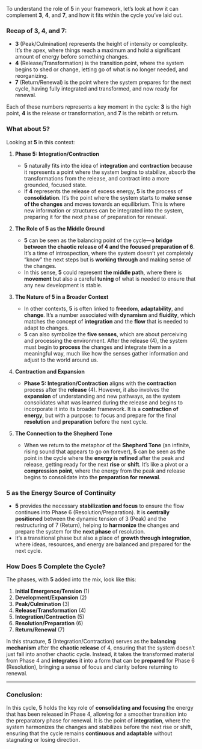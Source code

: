 To understand the role of **5** in your framework, let’s look at how it can complement **3**, **4**, and **7**, and how it fits within the cycle you’ve laid out.

### Recap of 3, 4, and 7:

- **3** (Peak/Culmination) represents the height of intensity or complexity. It’s the apex, where things reach a maximum and hold a significant amount of energy before something changes.
- **4** (Release/Transformation) is the transition point, where the system begins to shed or change, letting go of what is no longer needed, and reorganizing.
- **7** (Return/Renewal) is the point where the system prepares for the next cycle, having fully integrated and transformed, and now ready for renewal.

Each of these numbers represents a key moment in the cycle: **3** is the high point, **4** is the release or transformation, and **7** is the rebirth or return.

### What about **5**?

Looking at **5** in this context:

1. **Phase 5: Integration/Contraction**
    
    - **5** naturally fits into the idea of **integration** and **contraction** because it represents a point where the system begins to stabilize, absorb the transformations from the release, and contract into a more grounded, focused state.
    - If **4** represents the release of excess energy, **5** is the process of **consolidation**. It’s the point where the system starts to **make sense of the changes** and moves towards an equilibrium. This is where new information or structures can be integrated into the system, preparing it for the next phase of preparation for renewal.
2. **The Role of 5 as the Middle Ground**
    
    - **5** can be seen as the balancing point of the cycle—a **bridge between the chaotic release of 4 and the focused preparation of 6**. It’s a time of introspection, where the system doesn’t yet completely “know” the next steps but is **working through** and making sense of the changes.
    - In this sense, **5** could represent **the middle path**, where there is **movement** but also a careful **tuning** of what is needed to ensure that any new development is stable.
3. **The Nature of 5 in a Broader Context**
    
    - In other contexts, **5** is often linked to **freedom**, **adaptability**, and **change**. It’s a number associated with **dynamism** and **fluidity**, which matches the concept of **integration** and the **flow** that is needed to adapt to changes.
    - **5** can also symbolize the **five senses**, which are about perceiving and processing the environment. After the release (4), the system must begin to **process** the changes and integrate them in a meaningful way, much like how the senses gather information and adjust to the world around us.
4. **Contraction and Expansion**
    
    - **Phase 5: Integration/Contraction** aligns with the **contraction** process after the **release** (4). However, it also involves the **expansion** of understanding and new pathways, as the system consolidates what was learned during the release and begins to incorporate it into its broader framework. It is a **contraction of energy**, but with a purpose: to focus and prepare for the final **resolution** and **preparation** before the next cycle.
5. **The Connection to the Shepherd Tone**
    
    - When we return to the metaphor of the **Shepherd Tone** (an infinite, rising sound that appears to go on forever), **5** can be seen as the point in the cycle where the **energy is refined** after the peak and release, getting ready for the next **rise** or **shift**. It’s like a pivot or a **compression point**, where the energy from the peak and release begins to consolidate into the **preparation for renewal**.

### **5 as the Energy Source of Continuity**

- **5** provides the necessary **stabilization and focus** to ensure the flow continues into Phase 6 (Resolution/Preparation). It is **centrally positioned** between the dynamic tension of 3 (Peak) and the restructuring of 7 (Return), helping to **harmonize** the changes and prepare the system for the **next phase** of resolution.
- It’s a transitional phase but also a place of **growth through integration**, where ideas, resources, and energy are balanced and prepared for the next cycle.

### How Does **5** Complete the Cycle?

The phases, with **5** added into the mix, look like this:

1. **Initial Emergence/Tension** (1)
2. **Development/Expansion** (2)
3. **Peak/Culmination** (3)
4. **Release/Transformation** (4)
5. **Integration/Contraction** (5)
6. **Resolution/Preparation** (6)
7. **Return/Renewal** (7)

In this structure, **5** (Integration/Contraction) serves as the **balancing mechanism** after the **chaotic release** of 4, ensuring that the system doesn’t just fall into another chaotic cycle. Instead, it takes the transformed material from Phase 4 and **integrates** it into a form that can be **prepared** for Phase 6 (Resolution), bringing a sense of focus and clarity before returning to renewal.

---

### Conclusion:

In this cycle, **5** holds the key role of **consolidating and focusing** the energy that has been released in Phase 4, allowing for a smoother transition into the preparatory phase for renewal. It is the point of **integration**, where the system harmonizes the changes and stabilizes before the next rise or shift, ensuring that the cycle remains **continuous and adaptable** without stagnating or losing direction.

